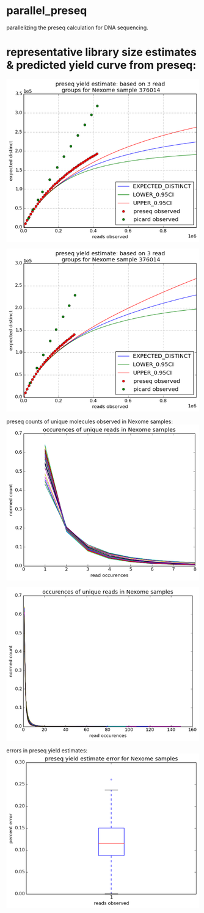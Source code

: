 # parallel_preseq
parallelizing the preseq calculation for DNA sequencing.

# representative library size estimates & predicted yield curve from preseq:

![](figures/NexPond-375034_rgSet3_c_curve.png)

![](figures/NexPond-376734_rgSet3_c_curve.png)

preseq counts of unique molecules observed in Nexome samples:
![](figures/Nexome_read_counts_8_reads_max.png)

![](figures/Nexome_read_counts.png)

errors in preseq yield estimates:
![](figures/preseq_yield_estimate_errors.png)